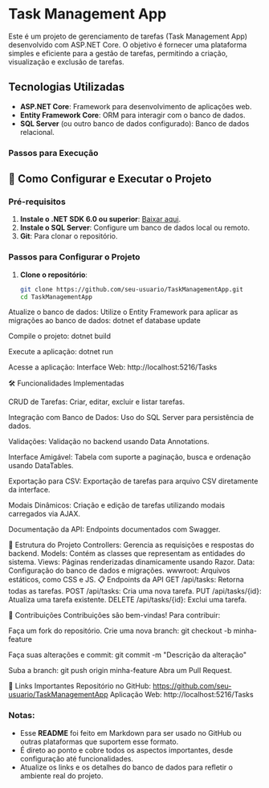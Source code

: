 # Task Management App

Este é um projeto de gerenciamento de tarefas (Task Management App) desenvolvido com ASP.NET Core. O objetivo é fornecer uma plataforma simples e eficiente para a gestão de tarefas, permitindo a criação, visualização e exclusão de tarefas.

## Tecnologias Utilizadas
- **ASP.NET Core**: Framework para desenvolvimento de aplicações web.
- **Entity Framework Core**: ORM para interagir com o banco de dados.
- **SQL Server** (ou outro banco de dados configurado): Banco de dados relacional.


### Passos para Execução

## 🚀 Como Configurar e Executar o Projeto

### Pré-requisitos

1. **Instale o .NET SDK 6.0 ou superior**: [Baixar aqui](https://dotnet.microsoft.com/download).
2. **Instale o SQL Server**: Configure um banco de dados local ou remoto.
3. **Git**: Para clonar o repositório.

### Passos para Configurar o Projeto

1. **Clone o repositório**:
   ```bash
   git clone https://github.com/seu-usuario/TaskManagementApp.git
   cd TaskManagementApp


Atualize o banco de dados: Utilize o Entity Framework para aplicar as migrações ao banco de dados:
dotnet ef database update

Compile o projeto:
dotnet build

Execute a aplicação:
dotnet run

Acesse a aplicação:
Interface Web: http://localhost:5216/Tasks

🛠 Funcionalidades Implementadas

CRUD de Tarefas:
Criar, editar, excluir e listar tarefas.

Integração com Banco de Dados:
Uso do SQL Server para persistência de dados.

Validações:
Validação no backend usando Data Annotations.

Interface Amigável:
Tabela com suporte a paginação, busca e ordenação usando DataTables.

Exportação para CSV:
Exportação de tarefas para arquivo CSV diretamente da interface.

Modais Dinâmicos:
Criação e edição de tarefas utilizando modais carregados via AJAX.

Documentação da API:
Endpoints documentados com Swagger.

📂 Estrutura do Projeto
Controllers: Gerencia as requisições e respostas do backend.
Models: Contém as classes que representam as entidades do sistema.
Views: Páginas renderizadas dinamicamente usando Razor.
Data: Configuração do banco de dados e migrações.
wwwroot: Arquivos estáticos, como CSS e JS.
📋 Endpoints da API
GET /api/tasks: Retorna todas as tarefas.
POST /api/tasks: Cria uma nova tarefa.
PUT /api/tasks/{id}: Atualiza uma tarefa existente.
DELETE /api/tasks/{id}: Exclui uma tarefa.

🌟 Contribuições
Contribuições são bem-vindas! Para contribuir:

Faça um fork do repositório.
Crie uma nova branch:
git checkout -b minha-feature

Faça suas alterações e commit:
git commit -m "Descrição da alteração"

Suba a branch:
git push origin minha-feature
Abra um Pull Request.

🔗 Links Importantes
Repositório no GitHub: https://github.com/seu-usuario/TaskManagementApp
Aplicação Web: http://localhost:5216/Tasks

### Notas:
- Esse **README** foi feito em Markdown para ser usado no GitHub ou outras plataformas que suportem esse formato.
- É direto ao ponto e cobre todos os aspectos importantes, desde configuração até funcionalidades.
- Atualize os links e os detalhes do banco de dados para refletir o ambiente real do projeto.





